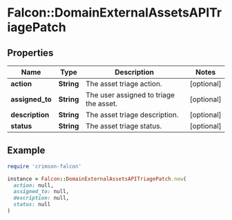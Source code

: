 # Falcon::DomainExternalAssetsAPITriagePatch

## Properties

| Name | Type | Description | Notes |
| ---- | ---- | ----------- | ----- |
| **action** | **String** | The asset triage action. | [optional] |
| **assigned_to** | **String** | The user assigned to triage the asset. | [optional] |
| **description** | **String** | The asset triage description. | [optional] |
| **status** | **String** | The asset triage status. | [optional] |

## Example

```ruby
require 'crimson-falcon'

instance = Falcon::DomainExternalAssetsAPITriagePatch.new(
  action: null,
  assigned_to: null,
  description: null,
  status: null
)
```

